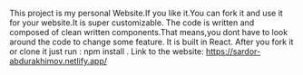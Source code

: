 This project is my personal Website.If you like it.You can fork it and use it for your website.It is super customizable.
The code is written and composed of clean written components.That means,you dont have to look around the code to change some feature.
It is built in React.
After you fork it or clone it just run :
npm install
.
Link to the website: https://sardor-abdurakhimov.netlify.app/
